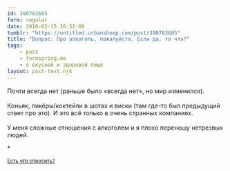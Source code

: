 ```yaml
---
id: 390783685
form: regular
date: 2010-02-15 16:51:00
tumblr: "https://untitled.urbansheep.com/post/390783685"
title: "Вопрос: Про алкоголь, пожалуйста. Если да, то что?"
tags:
    - post
    - formspring.me
    - о вкусной и здоровой пище
layout: post-text.njk
---
```


<p class="formspringmeAnswer">Почти всегда нет (раньше было «всегда нет», но мир изменился).<br/><br/>
Коньяк, ликёры/коктейли в шотах и виски (там где-то был предыдущий ответ про это). И это всё только в очень странных компаниях.<br/><br/>
У меня сложные отношения с алкоголем и я плохо переношу нетрезвых людей.</p>

<p>*</p>

<p><small><a href="http://untitled.urbansheep.ru/ask">Есть что спросить?</a></small></p>


